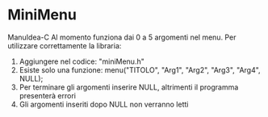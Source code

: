 # MiniMenu
ManuIdea-C
Al momento funziona dai 0 a 5 argomenti nel menu.
Per utilizzare correttamente la libraria:
  1) Aggiungere nel codice: "miniMenu.h"
  2) Esiste solo una funzione: menu("TITOLO", "Arg1", "Arg2", "Arg3", "Arg4", NULL);
  3) Per terminare gli argomenti inserire NULL, altrimenti il programma presenterà errori
  4) Gli argomenti inseriti dopo NULL non verranno letti
